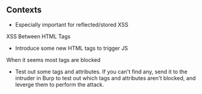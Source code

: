 ## Contexts
* Especially important for reflected/stored XSS

XSS Between HTML Tags
* Introduce some new HTML tags to trigger JS

When it seems most tags are blocked
* Test out some tags and attributes. If you can't find any, send it to the intruder in Burp to test out which tags and attributes aren't blocked, and leverge them to perform the attack.


